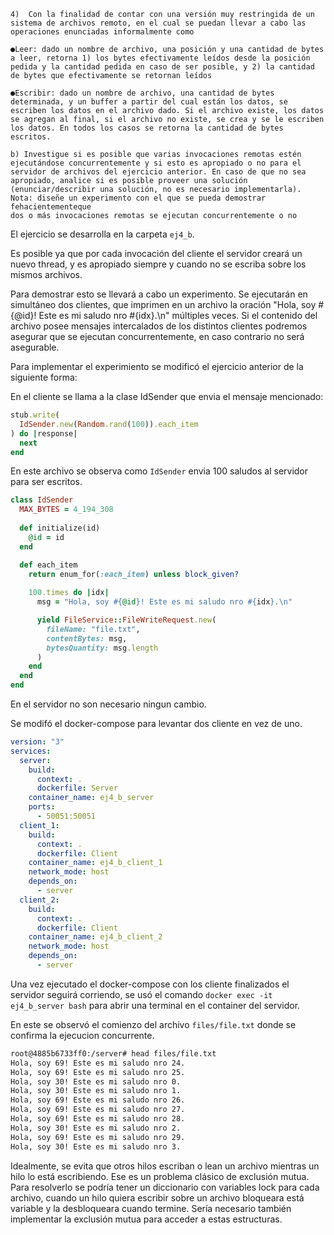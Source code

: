 ```
4)  Con la finalidad de contar con una versión muy restringida de un sistema de archivos remoto, en el cual se puedan llevar a cabo las operaciones enunciadas informalmente como

●Leer: dado un nombre de archivo, una posición y una cantidad de bytes a leer, retorna 1) los bytes efectivamente leídos desde la posición pedida y la cantidad pedida en caso de ser posible, y 2) la cantidad de bytes que efectivamente se retornan leídos

●Escribir: dado un nombre de archivo, una cantidad de bytes determinada, y un buffer a partir del cual están los datos, se escriben los datos en el archivo dado. Si el archivo existe, los datos se agregan al final, si el archivo no existe, se crea y se le escriben los datos. En todos los casos se retorna la cantidad de bytes escritos.

b) Investigue si es posible que varias invocaciones remotas estén ejecutándose concurrentemente y si esto es apropiado o no para el servidor de archivos del ejercicio anterior. En caso de que no sea apropiado, analice si es posible proveer una solución (enunciar/describir una solución, no es necesario implementarla).
Nota: diseñe un experimento con el que se pueda demostrar fehacientementeque
dos o más invocaciones remotas se ejecutan concurrentemente o no
```
El ejercicio se desarrolla en la carpeta `ej4_b`.

Es posible ya que por cada invocación del cliente el servidor creará un nuevo thread, y es apropiado siempre y cuando no se escriba sobre los mismos archivos. 

Para demostrar esto se llevará a cabo un experimento.
Se ejecutarán en simultáneo dos clientes, que imprimen en un archivo la oración "Hola, soy #{@id}! Este es mi saludo nro #{idx}.\n" múltiples veces.
Si el contenido del archivo posee mensajes intercalados de los distintos clientes podremos asegurar que se ejecutan concurrentemente, en caso contrario no será asegurable.

Para implementar el experimiento se modificó el ejercicio anterior de la siguiente forma:

En el cliente se llama a la clase IdSender que envia el mensaje mencionado:
```ruby
stub.write(
  IdSender.new(Random.rand(100)).each_item
) do |response|
  next
end
```

En este archivo se observa como `IdSender` envia 100 saludos al servidor para ser escritos.
```ruby
class IdSender
  MAX_BYTES = 4_194_308
  
  def initialize(id)
    @id = id
  end

  def each_item
    return enum_for(:each_item) unless block_given?
    
    100.times do |idx|
      msg = "Hola, soy #{@id}! Este es mi saludo nro #{idx}.\n"

      yield FileService::FileWriteRequest.new(
        fileName: "file.txt",
        contentBytes: msg,
        bytesQuantity: msg.length
      )
    end
  end
end
```

En el servidor no son necesario ningun cambio.

Se modifó el docker-compose para levantar dos cliente en vez de uno.

```yml
version: "3"
services:
  server:
    build:
      context: .
      dockerfile: Server
    container_name: ej4_b_server
    ports:
      - 50051:50051
  client_1:
    build:
      context: .
      dockerfile: Client
    container_name: ej4_b_client_1
    network_mode: host
    depends_on: 
      - server
  client_2:
    build:
      context: .
      dockerfile: Client
    container_name: ej4_b_client_2
    network_mode: host
    depends_on: 
      - server
```

Una vez ejecutado el docker-compose con los cliente finalizados el servidor seguirá corriendo, se usó el comando `docker exec -it ej4_b_server bash` para abrir una terminal en el container del servidor.

En este se observó el comienzo del archivo `files/file.txt` donde se confirma la ejecucion concurrente.
```sh
root@4885b6733ff0:/server# head files/file.txt
Hola, soy 69! Este es mi saludo nro 24.
Hola, soy 69! Este es mi saludo nro 25.
Hola, soy 30! Este es mi saludo nro 0.
Hola, soy 30! Este es mi saludo nro 1.
Hola, soy 69! Este es mi saludo nro 26.
Hola, soy 69! Este es mi saludo nro 27.
Hola, soy 69! Este es mi saludo nro 28.
Hola, soy 30! Este es mi saludo nro 2.
Hola, soy 69! Este es mi saludo nro 29.
Hola, soy 30! Este es mi saludo nro 3.
```

Idealmente, se evita que otros hilos escriban o lean un archivo mientras un hilo lo está escribiendo.
Ese es un problema clásico de exclusión mutua.
Para resolverlo se podría tener un diccionario con variables lock para cada archivo, cuando un hilo quiera escribir sobre un archivo bloqueara está variable y la desbloqueara cuando termine.
Sería necesario también implementar la exclusión mutua para acceder a estas estructuras.

